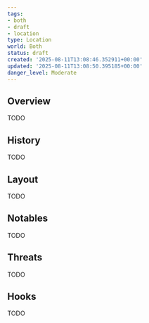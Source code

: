 ```yaml
---
tags:
- both
- draft
- location
type: Location
world: Both
status: draft
created: '2025-08-11T13:08:46.352911+00:00'
updated: '2025-08-11T13:08:50.395185+00:00'
danger_level: Moderate
---
```



## Overview

TODO
## History

TODO
## Layout

TODO
## Notables

TODO
## Threats

TODO
## Hooks

TODO
